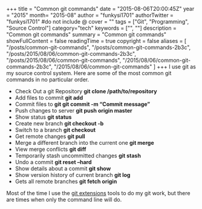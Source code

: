 +++
title = "Common git commands"
date = "2015-08-06T20:00:45Z"
year = "2015"
month= "2015-08"
author = "funkysi1701"
authorTwitter = "funkysi1701" #do not include @
cover = ""
tags = ["Git", "Programming", "Source Control"]
category="tech"
keywords = ["", ""]
description =  "Common git commands"
summary = "Common git commands"
showFullContent = false
readingTime = true
copyright = false
aliases = [
    "/posts/common-git-commands",
    "/posts/common-git-commands-2b3c",
    "/posts/2015/08/06/common-git-commands-2b3c",
    "/posts/2015/08/06/common-git-commands",
    "/2015/08/06/common-git-commands-2b3c",
    "/2015/08/06/common-git-commands"
]
+++
I use git as my source control system. Here are some of the most common git commands in no particular order.

- Check Out a git Repository	**git clone /path/to/repository**
- Add files to commit	**git add <filename>**
- Commit files to **git	git commit -m “Commit message”**
- Push changes to server	**git push origin master**
- Show status	**git status**
- Create new branch	**git checkout -b <branchname>**
- Switch to a branch	**git checkout <branchname>**
- Get remote changes	**git pull**
- Merge a different branch into the current one	**git merge <branchname>**
- View merge conflicts	**git diff**
- Temporarily stash uncommitted changes	**git stash**
- Undo a commit	**git reset –hard <commit>**
- Show details about a commit	**git show <commit>**
- Show version history of current branch	**git log**
- Gets all remote branches	**git fetch origin**

Most of the time I use the [git extensions](https://sourceforge.net/projects/gitextensions/) tools to do my git work, but there are times when only the command line will do.